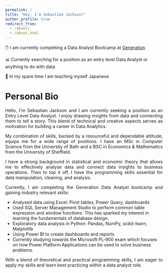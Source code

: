 ```yaml
---
permalink: /
title: "Hey, I'm Sebastian Jackson!"
author_profile: true
redirect_from: 
  - /about/
  - /about.html
---
```


&#9995; I am currently completing a Data Analyst Bootcamp at [Generation](https://uk.generation.org/programs/data-analytics-2/)

&#128202; Currently searching for a position as an entry level Data Analyst or anything to do with data

&#127884; In my spare time I am teaching myself Japanese

# Personal Bio

<p align="justify">
Hello, I'm Sebastian Jackson and I am currently seeking a position as an Entry Level Data Analyst. I enjoy drawing insights from data and connecting them to tell a story. This blend of technical and creative aspects serves as motivation for building a career in Data Analytics.</p>

<p align="justify">My combination of skills, backed by a resourceful and dependable attitude, equips me for a wide range of positions. I have an MSc in Computer Science from the University of Bath and a BSC in Economics & Mathematics from the University of Sheffield.</p>

<p align="justify">I have a strong background in statistical and economic theory that allows me to effectively analyse data and connect data insights to business operations. Then to top it off, I have the programming skills essential for data manipulation, cleaning, and analysis.</p>

<p align="justify">Currently, I am completing the Generation Data Analyst bootcamp and gaining industry relevant skills:</p>

- Analysed data using Excel: Pivot tables, Power Query, dashboards
- Used SQL Server Management Studio to perform common table expression and window functions. This has sparked my interest in learning the fundamentals of database design.
- Exploratory data analysis in Python: Pandas, NumPy, scikit-learn, Matplotlib
- Using Power BI to create dashboards and reports
- Currently studying towards the Microsoft PL-900 exam which focuses on how Power Platform Applications can be used to solve business problems.

<p align="justify">With a blend of theoretical and practical programming skills, I am eager to apply my skills and learn best practicing within a data analyst role.</p>

